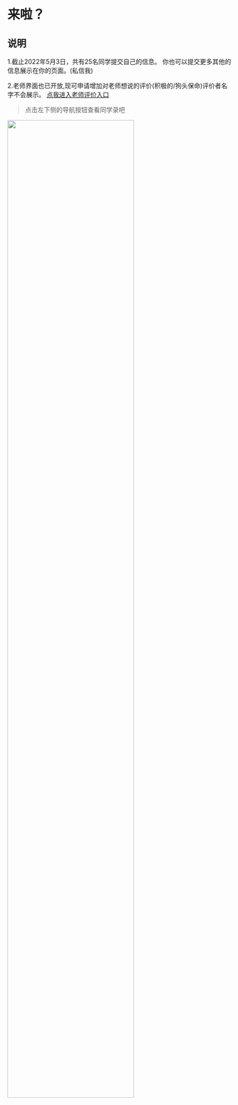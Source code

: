 # 来啦？

## 说明
1.截止2022年5月3日，共有25名同学提交自己的信息。
你也可以提交更多其他的信息展示在你的页面。(私信我)

2.老师界面也已开放,现可申请增加对老师想说的评价(积极的/狗头保命)评价者名字不会展示。
[点我进入老师评价入口][1]


> 点击左下侧的导航按钮查看同学录吧

<img src="https://cdn.jsdelivr.net/gh/minglinxuan/txl/read.jpg" width="75%">



  [1]: https://www.wjx.cn/vj/Os1JHyA.aspx
